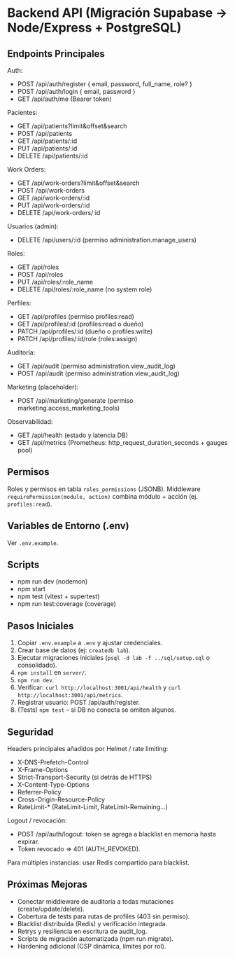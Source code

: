 # Backend API (Migración Supabase -> Node/Express + PostgreSQL)

## Endpoints Principales
Auth:
- POST /api/auth/register { email, password, full_name, role? }
- POST /api/auth/login { email, password }
- GET  /api/auth/me (Bearer token)

Pacientes:
- GET /api/patients?limit&offset&search
- POST /api/patients
- GET /api/patients/:id
- PUT /api/patients/:id
- DELETE /api/patients/:id

Work Orders:
- GET /api/work-orders?limit&offset&search
- POST /api/work-orders
- GET /api/work-orders/:id
- PUT /api/work-orders/:id
- DELETE /api/work-orders/:id

Usuarios (admin):
- DELETE /api/users/:id (permiso administration.manage_users)

Roles:
- GET /api/roles
- POST /api/roles
- PUT /api/roles/:role_name
- DELETE /api/roles/:role_name (no system role)

Perfiles:
- GET /api/profiles (permiso profiles:read)
- GET /api/profiles/:id (profiles:read o dueño)
- PATCH /api/profiles/:id (dueño o profiles:write)
- PATCH /api/profiles/:id/role (roles:assign)

Auditoría:
- GET /api/audit (permiso administration.view_audit_log)
- POST /api/audit (permiso administration.view_audit_log)

Marketing (placeholder):
- POST /api/marketing/generate (permiso marketing.access_marketing_tools)

Observabilidad:
- GET /api/health (estado y latencia DB)
- GET /api/metrics (Prometheus: http_request_duration_seconds + gauges pool)

## Permisos
Roles y permisos en tabla `roles_permissions` (JSONB). Middleware `requirePermission(module, action)` combina módulo + acción (ej. `profiles:read`).

## Variables de Entorno (.env)
Ver `.env.example`.

## Scripts
- npm run dev (nodemon)
- npm start
- npm test (vitest + supertest)
 - npm run test:coverage (coverage)

## Pasos Iniciales
1. Copiar `.env.example` a `.env` y ajustar credenciales.
2. Crear base de datos (ej: `createdb lab`).
3. Ejecutar migraciones iniciales (`psql -d lab -f ../sql/setup.sql` o consolidado).
4. `npm install` en `server/`.
5. `npm run dev`.
6. Verificar: `curl http://localhost:3001/api/health` y `curl http://localhost:3001/api/metrics`.
7. Registrar usuario: POST /api/auth/register.
8. (Tests) `npm test` – si DB no conecta se omiten algunos.

## Seguridad
Headers principales añadidos por Helmet / rate limiting:
- X-DNS-Prefetch-Control
- X-Frame-Options
- Strict-Transport-Security (si detrás de HTTPS)
- X-Content-Type-Options
- Referrer-Policy
- Cross-Origin-Resource-Policy
- RateLimit-* (RateLimit-Limit, RateLimit-Remaining...)

Logout / revocación:
- POST /api/auth/logout: token se agrega a blacklist en memoria hasta expirar.
- Token revocado => 401 (AUTH_REVOKED).

Para múltiples instancias: usar Redis compartido para blacklist.

## Próximas Mejoras
- Conectar middleware de auditoría a todas mutaciones (create/update/delete).
- Cobertura de tests para rutas de profiles (403 sin permiso).
- Blacklist distribuida (Redis) y verificación integrada.
- Retrys y resiliencia en escritura de audit_log.
- Scripts de migración automatizada (npm run migrate).
- Hardening adicional (CSP dinámica, límites por rol).
